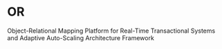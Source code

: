 # OR
Object-Relational Mapping Platform for Real-Time Transactional Systems and Adaptive Auto-Scaling Architecture Framework
